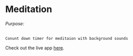# Meditation

###### Purpose:
    Conunt down timer for meditaion with background sounds
 Check out the live app [here]().